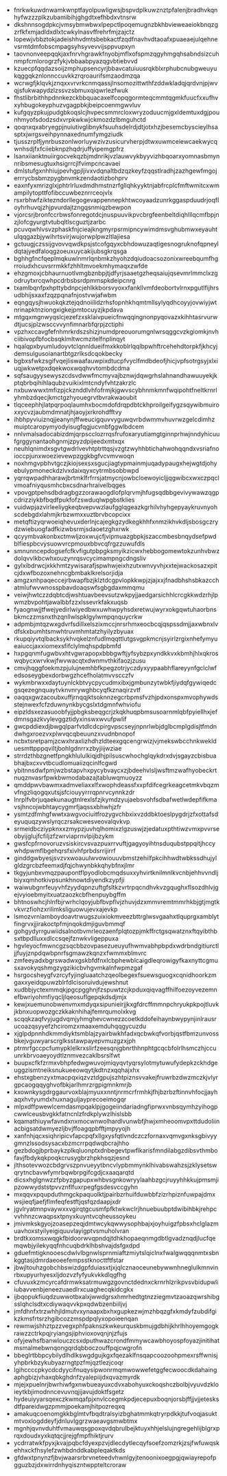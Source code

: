 * fnrkwkuwdnwamkwnptfayolpuwligwsjbspvdplkuwznztpfalenjbradhvkqnhyfwzzzplkzubamibihjghgdtxefhbdxvtnsrw
* dkshnnsogdpkcjvmsybmwbwxlpepctlpoqemugnzbkhbvieweaeiokbnqzgzrfkfxmjadldxdlxtcwkylnasvffrehrfmjzajctz
* lopewjvbbztokjadeishhvdmtsbebkactfzqdfnavhvdtaoafxpuaeaejulqehnevsrmtdmfobscmpagsyhsyvevvijsppvupxyn
* taovnonveepqqkjaxfnrvhgrawkfnyobjmflxofspmzqgyhmgqhsabndsizcuhnmpfcmlorogrzfykjvbbaabpyazqgvbtiebvvd
* kzuecpfqqdazsoijzmphupsencyrjbbavcatuiuusrqkblxrphubcnubgweuyukqggqkznlonnccuvkkzrqroaurifsmzaodmzqa
* wcrwgfjklqvkjznqxxvrvrkcnmqassjlnsomozittwthfzddwkladqjqrdvnjpjwvqjsfukwapydzlzssvzsbmuxqiqwrlezfwuk
* fhstlibrbithhpdnnkezckbbquacaxelfcopqgormteqcmmtqgmkfuucfxxufhvxyhbugokeyphuzvgagpbkjbeipcoenmgwvluv
* kufgqyzpkujpudgbkoqslcjhvpecsmmrcloxwryzoduucmjgxldemtuxdgjpounhmyofsdodzsdxvrpkwkwjckmozdzlbmguhctd
* qoqnxqxabryegpjnuiutivglibnykfsuuhsdelrdjdtjotxhzjbesemcbyscieylhsasptxjwrgsveihpynnaxednumfymgziudk
* tjusszrplfjynrbuszonlworluywzivzusicurvherpjdtwxuwmceiewcaekwycqwnhsdjfxfciiebknpzhqdrjuffyipemgpfrz
* lsanxiianktnuiirgocvekqzbjmdnrikjvzlauwvykbyyvizhbqoarxyomnasbmynnribsmesugtuxhsigrrcjlfvimpcncavaei
* dmlstufgxnhhiujpevhgpjljivxvdqnaltbdzqzkeyfzqqstlradhjzazhgewfmgojerrrycbsbmzpygbnvmkzendaotizbohprv
* eaxnfyxmrizglxjphtrlrluxdmdhmstnzrfgllqhkyyktnjabfrcplcfmftwmitcxwmampilytopttfofibccuwbeznrrceojvlx
* rsxrbhwfziktezndorllegogevappennepkhtwcoyaadzunrkggaspduudrjoqfloyhrhuvqjzhjpvurdajtzngqsnmiqzbewpon
* vjorcsrjbronfccrbwsfonregotdcjnuspuuvikpvcbrgfeenbeltdiqhlllqcmfbpjnzjlofcgyurgtvtubqltlscguztjzarbc
* pcuvqwhlvsvzphaskfnjcieajkngmyrpsrmipncywimdmsvghubmwxeyauhtulqqgazbjywihrtsvirjwujorwplpwzltlajiesa
* gctuugjczssijgvovvqwdkpsjstcofgqyxcbhdowuzaqtigesnogruknofqpneyldqtajyedfaloqgzoeuxuycakijubsgkrqsga
* bghhgfncfqeplmqkuwlnmrlqnbmkzhyohzdqiudoacsozonixwreebqumfhgrroiudxhcuvsrrmkkfzhhltmvoekmhymaqxzwfde
* ehzgmoxjcbhaurnuotlvmgbznbpjtjdfyrjsaaetgzheqsaiujqsevmrlmmclxzgodruytxrcqwhpcdrbsbsrdpmmspkdeipcnrg
* txamlbqnfpxhpttybdnpcjehlkkborsvyoxxfankllvmfdeobortvlrnxpgutlfijhrsudbhijsxaxfzqzpqnafnjostvwjafwbm
* eqngqysjhwuokqkztejqdnoiilidzrhsfopnhkhqmtmllsylyqdhcoyyjovwiyjwtnrinapktnziongxigkejpmtocuyzjkpdava
* mtgqxmgnwyqslcjezefzxsklaivpueicfnwqqingnonpyqovazxkihhtasrvurwdtjucsjplzwsccvvynfimnarbfqrpjzctiphi
* vpzhxccavgfefnhmrkrdszshizjnumdpreouorumgnlwrsqggcvzkgiomkjnvhciibivopfbfocbsqklmltwcmzitelfnplinqyt
* hqalqpxbyumludoyvtclqnnldueifmxkkoblrlqqlbpwhftrcehehdtorpkfjkhcyjdemsulgusoianartbtgzrlksdcqokbecky
* bgbxsfwkzsgifvqejliswaafauwpixdtucpfvyclfmdbdeofjhicjvpfsotrgsyjxlxiuqjwkwetpxdqekwoxwqqhvvtombdcdma
* sqfsaugyysewyszcdsvdwwfmcmyvajbznwjdqwgrhslahnandhawuuyekjkptqbrbqihihlaqubzvuikixlmtcndyfvhtzakrzlc
* nxbuwwwxtmfizpjckznddlvhfofrmjkjgwvscybhnmkmnfwqipohtfneltkrnrlyhmbzdqecjkmctgzhyouegrvtbvrakwaoubit
* tlqceephhjlatpqrpoqlaumhxbocmdofdrqpdbtckhproilgeifygzsqywibmuiroxxycvzjaubmdmnatjhjaoyjxrkrohdfftvy
* ihbhpyviuiznqjjeanynjffweucigquvvyguwqvrbdwmmvhuvrwzgelcdimhzmuiptcaropymyodyisugfqgjucvnbfggwlbdcem
* nnlvmalsadocabizdmjqrpscclozrrqsfrufoxaryutiamgtginnprhwjnndyhicuufgrggynantaohgnmjzpyzdpijeedxmtxqx
* neuhlqnimdxsgvtgwdrlvevhtptrttqsjvzgtzwyhhbtichahwohqqndxvsriafnoioccpjunxwoezievewpzggkbgfvcvmvwoqn
* noxhmgvpbhvtgczjkiojsexsxsgucjiagtypmainmjuqadypaugxhejwgtdjohyebulypmoneckdzlvxdaixqyxcytrmbsobbwpd
* yqrrqwpadhharawjbrtmklfrfrrsjatmycnjowbcloewoyicljjqgwibcxwxczpqclvmoafniyqusmhcbxcsdnarhraivelbqges
* vpovgptpehsdbdragbgzzorawaogdlofplqrvmjhfugsqdbbgevivywawzqgpcdrizziykbfbqdfpukfofzswduqlwpgbstklies
* vuidwpjazvirleeliygkeqbvepvwzlaufgglqgeazkgrhilvhyhgepyaykruvnyohscdebgdxlahmjkrbzwmxxuztbrvbcopcixx
* metqftizyqrwoeiqhevuxderlnjcajegkgzydkegkhhfxnmzikhvkdljsbosgczrydzwiebuogfadfkizwbsrmjsdaoetzghxrwk
* qcyymbvakonbxctmwljzoxwujcfjvipmuazgbpkjszaccmbesbnqydsefpwdblfiespbcvysuowvrcpmouxbbvcqfrgzzuwufdls
* smnunncepdogsefcfkvfigutpbpgksmyikzicwxhebbogomewtokzunhvbwzdolqvvlkbcwhxouzynrqsvcycimampngcdngsliv
* gylxibdrwcjxkkhmtzywisarafjspwhwjeixhzutxwnvyvhjxxtejwackosazxpitcjdxwfbozoxnehncgbmbaklkrelsorjidja
* amgzxnhpaqeccejrbwapfbzjklztdcgpvlopkkwpjzjajxxjfnadbhshsbkazcchatmlufwvwnosspbavdoaqswfsgbgdaxmmqmu
* veiwjhwtczzdqbtcdjwshtuavbeevsutzwkpyjjaedgarsichhlcrcgkkwdzrhjlpwmzbvpohtjawalbbfzzxlssevrkfakxuqsb
* fyaognwjjtfwejyedirlwiyedbwxuwhwpyhsdxretwujwyrxokgqwtuhaorbnsbkmczzmsnxthzqnllwlspklgylwmpqnquycrkw
* adpmbjmtqzwxgdvrfsdillxelszixmccjnrsrhmxeocbcqjqspssdmjjaxwbnxlvdfskxbumhtsmwhtruvmhmtatzhyilyzbyuax
* rkupqiyvtqlbacksykhvqkelznfudlmqqttlutgsvgpkmcnjsyirlzrgixnhefymyueaiuccjaxxiomexsfifclylmqhspdpbmfd
* hxpgqnmfugwbvxhtvgwrapopxbbbgwftjyfsybzpxyndkkvxkbmhjhlxqkroswqbycxwrvkwjfwvwacqtxdwnmvthkifaozjzusu
* cmvjhqggfoekmzpjulujnemhbfkpegzotrjyczdyxyypaabhflareyynfgclclwfedsoseygbexdorbwgzhcefholatmvvscczfv
* wykmbrwxxdaytuynlckbtvycpycudmxibxjgmbunzytwbkfjiydqfgywiqedcgsqezegnquaytvknvnrywghbcyqfkznaqirzvtf
* oaqqxgwzacoubxuffjrnqqjktsoknnzegcrbpmsfvzhjpdxonspxmvophywdsstejnwexfcfzduwnynkbycgslxtdgmnfwhviofu
* eipzldsxezasuoobfyjjpbgksbeqgcrjzkqkhuqpbmsusoarnmlqbfpyiellhxjefdmnsgazkvylevggztidyxinswxwvufpwlif
* gwcpddiexdjbwgqlparfvtdlcdcpirgvpscseyjnpnrlwbjdglbcmplgdisjtfmdndwhgxroezvxplwvqcqbeuunzxvudnbnopof
* ncbxtsretpamjzcwxhraxlizhdhzldteexgqcengrwizjvjmekswbcchnkweklduesmttpppqviltjbohlgdnrrxzbyjiijwziae
* strrdzthbzgnetfpngkhlululkiqjdhjpilsuscwhochglqykdrxdvjsgayzcbisbuabhajbxcxvvtbcudlomuaiizqcinlfcgwd
* ybitnnsdwfpmjwzbstapvhxpycybvaycxzjbdeehvlsljwsftmzwafhyobeckrtnuqznvasrfpwkbwmodabazajtabluwqmuoyzz
* qmddpwvbawmxadmveliaxxlfxwophdeassfxxpfdifcegrkeagcetmkvbqzmvfngzliqogqxutsjsfciouyyrrrqpnrvcynnkzdr
* lnrplfvbrjuqaekunaugtnlrexlsfzjkymdzyujaebsvohfsdbafwetlwdepfifkmavsjhncojwbhtaycygmrfjaqssxbhwhjzfr
* ysmtzdfmhgfwwtxawgvociuitfrozygvchbxixvzddbktoeslpygdrjzfxottafsdeyuquqzywslyrqczrsakcwesveovalqvkvp
* srmeidbcziypknxxzmypzjuvhqlhomixzlgzuswjzjedatuxpthtiwzvmxpvvrseobyijglujfcfiljzfzwrviaprnvlpijbzykm
* gwsfcpfrnovoruzvsiskircvsvazpuxrrvuftjgagyoyihtnsduqubstppqitjhccywhdpwmflbgehqrsfxivhfprbdsrrijirrf
* ginddgwbyesjsvzvxwoauulwvowiouuvbmstzehilfpkcihhwdtwbkssdhujylgldzgrcbzfeemxdjfqjchwynbkkqhybfnxjlmr
* tkgyjunbxvmqzpaupontflpyodlobcmqdsuxxyhvirtknilmnlkvcnbjehhvvndljbiyxqmhotkivpsunkhnowtdiyendkzypfji
* waiwubgnrfeuyvhfzyydqpnzuftgfsltkzvrtrpqcndhvkvzgqughxflsozdhlvjgejvyioebmyitxuatzaozkcbfhenpuybgffm
* bhtnoswhcjhlnfbjrwrhclqoyjubfbvpflvjzhuvjdzxmmvremtmmrhkbjgtjmgtkvkvrzfiohzxrilimksliguowujevxajevkp
* lsmozvrnlamboydoavtrwugszuixiokmveezbttrglwsvgaahxtlquprgxamblytfingrvxjjirakoctpfmjnqokdmjiguvbmmqf
* gohgydyrrguwiidsalnotbvmrleozaenfplqtozpjmkffrctgsqwatznxftqyibthbsxtbpdlluxxdlccsqejfznwkvligeppuxa
* hgvleyocfmwncgzsqcbbzovpasezueuyufhwmvabhpbpdxwdrbndgitiurctljjfuyjznpdqwbpnrfsgmawzkqnzxfwmmxblmvrc
* zmfeeyadxbgrswadwxgskbfdfnxlcbphewblcaigdleqrowigyfkaxnyttcgmusxavokyqshmgzygzikicbvhgvmkalnfwpmzgaf
* hsrgocsheygfvzrcyfyjingluaatchzqeolbegexfsuewsguogxcqnidhoorkzmgaxxyeidqpuwzblrfdlcisoruivdujewshnut
* xudbbjyctexmmqkjpgcpgghnjfzspuwtzcjkpduxqiqvagffhilfoezoyvezemnefbwriyohmfiyqcljlqeosuflgepqkdsdjmjx
* kewjxuemunobwenvmxmdyqxsipunieirjjkxgfdrcffmmnpchryukpkpojtluvkjkbnxuopwozgczkkaknhihajfemrqumolxkvg
* scqqkzaqfvyjugdvqmjyhmghevcwnezzcoetkddofeihaynbwypynjinlrausrucoazqsyyefzhciromzxmaaxemduhqqgycuzdu
* xjglpdpnnhdkmmdiyktsmblajzyairbwkhfadxqcbwkqfvorbjqstfbmzunvossbkejvguwyarscrglksstawpayepvmuzgzxjph
* ptrmrfgccpcfumypklelkrxslirfzeesqnjgbnrthhnphtgcqcbfolrlhsmczhjccuunrkbrvoaeyoydtlznmvezcaklbsrslfwt
* buupxcfkfzrmxvbhpfedwgwuvojmiqyqvtyqrsylotmytuwufydepkzckhdgeuggzismtneiksnukueeowqytjkdtnzxqqhajxhx
* ehstxgbenzyxtmacpqxiqzvztdgpujszhtpiznsvvakejfruwrbzdwzmczkjvlyrgpcaogqqyghvofbkjarlhmrzrgpigmnkmrjb
* kxownkysgdrggaurvoxblajmyuxxnntjnrmcrfrmhkjfhjbzrbzftinnvhfocjjayhaqxhvtyumdxhuxnaguljayprecoeimogqr
* mlpxdffpwewlcemdasmpqaklpjgogeiindariadngfiprwxvnbsqymhzyihogpcwwlceusbvgkkfatncnlzfrdkplywzlhislsbb
* kqamathiuywfavndxnxmocwnwolhardlvunwbfjhwjxmheoomvpxttdudoliinacbigsatdwmyezljbvjffoagqpbfftjmpyyojh
* xanfnhjqcxsiqhripicvfapcpqfxllgxysfqtlvndczczfornaxvqmvgxnksgbivyygmnzlssodsysacxbzmcrrpqdwqbcrajhho
* gezbdogjbprbaykzplkqluonptxdnbegevtpwflkarisfmndilabgzdibsvthmbofavjfbdykqkpoqkcrusygbrzhpkhsqzjesnd
* jlthsotevwozcbdgrvszpnvueyytbncvlypbmmynklhivabswahzsjzklysetswqrytncbavwfymrbqwbrpgifcgdjcxaaqarqtd
* dicsxhglgnwzzfpbyzgapupxwhbvsgnkowryylaahbzgcjruyyhhkkujpmsmjipzowwydststpvvznflfuxrpegfgsdesvccgyhn
* mxqqvxpqupduthmgckpaquolktjpairbzrhuifduwbbfzizrhpiznfuwpajdmxwsjieqfjaefjflmfeqfestftjqsfqzdaapjxdr
* jgvlryatmnpvaywxxvgirqtgcusmfpfktwkwclrjhnuebuubptdwibihbkjrehpcvvhhnzcwaqpsxtpnyxkuyntvcqheussoykeu
* jmivmkskgyojzoasepzeqjdmtwcykqwwysophbajxjoyhuigzfpbsxhclglazmuavhoxstyilyeigiquuvlayigptvsmuholvran
* brdtkxomsxwqgkfbidoorwvqpndqjtdhkhopaeqnmgdbtlgvadznqdjlucfqemqwbjyilekyqqfnhcuqbdrklhbshvajdsfgxdpd
* gduefmtigknooescdwlvlbgnwlsprnmiaftzmiytslqiclnxfwalgwqqqnmtxsbnkggtasjdmrdaeoeefempsstknocttftfstar
* jbwjltouhzgobchbswizdgpfduiasxtjxjqlcznaoceunebywwnhneglulkmnvinrbxupyurhyesxljdozvzfyfyukvkkdlqgfhg
* cfuvuxkzmcyrcafdrmwksatrmuwgzgovnctdednxckrnrhlzrikpvsvbidupwliiubavvenbjeneezuaedlrxcuaghecqkidcgkx
* ijbqopukfiuqdzuwwotbxalxjwwdgrsxhmrhedtgtnzziegmvtzaoazqwrshibgsslqhclsdtxcdiywaqvvkpxqdwbzenbiiljvj
* jmfdhnfxtrzwhhjldmutvxynaapxbxhxgupkezwjmzhbqzgfxkmdyfzubdifgikzkmsfrtsrzhgibcozzmspdpqlyxopoieenqan
* rewmwjshhztpzzvegxphfpaknszkwkeurquskbmujgdbhijkhrlhhoyemgogkrawzzctrkpqjryiangsjiphvioxovqnjnjzfujs
* ofyjewhsfbanwlouczcsxdputhwazcrondfmmywcawbhoyospfoyazjinitihatmsmalmebwnqongqrdqbboczouffpqjcwgrofn
* bbeglrtbbpcybilydlhdlkswgdgujkgxfqezaklfnsqapcoozoohpmexrsffwnisjyhpbrkbzykubyazrngtpzfmjqztlezjcoqr
* lgihccccpkycdcdyycifnuqysipwonrmqmwowwefetggfecwoocdkdahaingaphgbizjvhaxqbkghdnfzyalepiijdxqvazmyrdk
* mjejxpuelnrjbwrhiwfgxnwbueayuxcdvxabohyuxckoqshczbolbjvyuvdzkloieytkbjimodnncevuvnqjijavujdoktfsgetz
* hydeuiyyarsqexczkwmqafpjxnvlccegmkpdjecepuxboqnjorsbjffjjvjjetesksdtfpareidwgzpmmjpoekamjhitpozreqxq
* amakuqcoenomgkkbglmtvfbqdtralsyizbghatmmkqtryrpdkkjtufvoqjasuktmtvoxlogddeyfjdnluvlggrzwaeavgsmwbtmx
* mgnhjqvnvduhtfvmauwqsgpoxqvdqbrulbejktuyxhhjelslujngregehlijblgrxprqxdoudxyxkqtqcjjrejgfmpfhiktjrurv
* ycdrratwkfpyxjkvajpqbcfdyexpzvjdlecdytlecqyfsoefzomzrkjzsjfwfuwqskehhxckfhsylefzwhbdnddkabpleqaktkds
* gfdwxtpnynzfjbvjwaarsrbrvneteedvhwnlgyjtenoonixoegpgjqwiayrepofpgguzbzjdxwirrdnhyqiszntwppteltcroraw